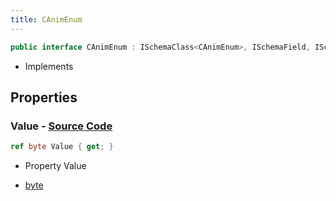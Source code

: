 ```yaml
---
title: CAnimEnum
---
```


```csharp
public interface CAnimEnum : ISchemaClass<CAnimEnum>, ISchemaField, ISchemaClass, INativeHandle
```

- Implements

## Properties

### **Value** - [Source Code](https://github.com/swiftly-solution/swiftlys2/blob/main/managed/src/SwiftlyS2.Generated/Schemas/Interfaces/CAnimEnum.cs#L16)

```csharp
ref byte Value { get; }
```

- Property Value

- [byte](https://learn.microsoft.com/dotnet/api/system.byte)

